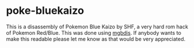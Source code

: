 # poke-bluekaizo
This is a disassembly of Pokemon Blue Kaizo by SHF, a very hard rom hack of Pokemon Red/Blue.
This was done using [mgbdis](https://github.com/mattcurrie/mgbdis). 
If anybody wants to make this readable please let me know as that would be very appreciated.

